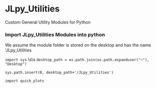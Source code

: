 # JLpy_Utilities
Custom General Utility Modules for Python


### Import JLpy_Utilities Modules into python

We assume the module folder is stored on the desktop and has the name 'JLpy_Utilities

`import sys` \s\s
`desktop_path = os.path.join(os.path.expanduser("~"), "Desktop")`

`sys.path.insert(0, desktop_path+'/JLpy_Utilities')`

`import quick_plots`
